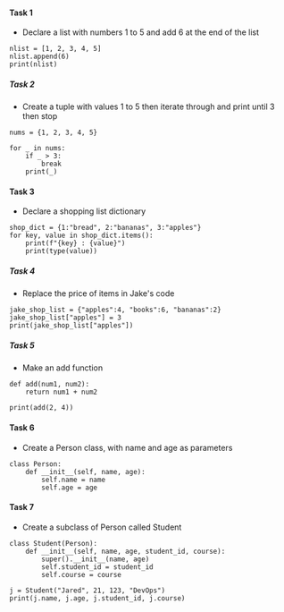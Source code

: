 #### Task 1
- Declare a list with numbers 1 to 5 and add 6 at the end of the list
```
nlist = [1, 2, 3, 4, 5]
nlist.append(6)
print(nlist)
```
##### Task 2
- Create a tuple with values 1 to 5 then iterate through and print until 3 then stop
```
nums = {1, 2, 3, 4, 5}

for _ in nums:
    if _ > 3:
        break
    print(_)
```

#### Task 3
-  Declare a shopping list dictionary
```
shop_dict = {1:"bread", 2:"bananas", 3:"apples"}
for key, value in shop_dict.items():
    print(f"{key} : {value}")
    print(type(value))
```

##### Task 4
- Replace the price of items in Jake's code
```
jake_shop_list = {"apples":4, "books":6, "bananas":2}
jake_shop_list["apples"] = 3
print(jake_shop_list["apples"])
```

##### Task 5
- Make an add function
```
def add(num1, num2):
    return num1 + num2

print(add(2, 4))
```

#### Task 6
- Create a Person class, with name and age as parameters
```
class Person:
    def __init__(self, name, age):
        self.name = name
        self.age = age
```

#### Task 7
- Create a subclass of Person called Student
```
class Student(Person):
    def __init__(self, name, age, student_id, course):
        super().__init__(name, age)
        self.student_id = student_id
        self.course = course

j = Student("Jared", 21, 123, "DevOps")
print(j.name, j.age, j.student_id, j.course)
```